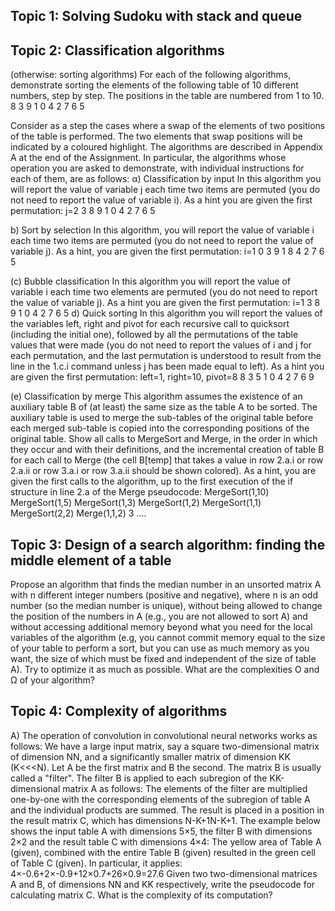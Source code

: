 Topic 1: Solving Sudoku with stack and queue
---------------------------------------------

Topic 2: Classification algorithms
------------------------------------------------
(otherwise: sorting algorithms)
For each of the following algorithms, demonstrate sorting the elements of the following table of 10 different numbers, step by step. The positions in the table are numbered from 1 to 10.
8 3 9 1 0 4 2 7 6 5

Consider as a step the cases where a swap of the elements of two positions of the table is performed. The two elements that swap positions will be indicated by a coloured highlight.
The algorithms are described in Appendix A at the end of the Assignment.
In particular, the algorithms whose operation you are asked to demonstrate, with individual instructions for each of them, are as follows:
α) Classification by input
In this algorithm you will report the value of variable j each time two items are permuted (you do not need to report the value of variable i). As a hint you are given the first permutation:
j=2
3 8 9 1 0 4 2 7 6 5

b) Sort by selection
In this algorithm, you will report the value of variable i each time two items are permuted (you do not need to report the value of variable j). As a hint, you are given the first permutation:
i=1
0 3 9 1 8 4 2 7 6 5 

(c) Bubble classification
In this algorithm you will report the value of variable i each time two elements are permuted (you do not need to report the value of variable j). As a hint you are given the first permutation:
i=1
3 8 9 1 0 4 2 7 6 5 
d) Quick sorting
In this algorithm you will report the values of the variables left, right and pivot for each recursive call to quicksort (including the initial one), followed by all the permutations of the table values that were made (you do not need to report the values of i and j for each permutation, and the last permutation is understood to result from the line in the 1.c.i command unless j has been made equal to left). As a hint you are given the first permutation:
left=1, right=10, pivot=8
8 3 5 1 0 4 2 7 6 9 

(e) Classification by merge
This algorithm assumes the existence of an auxiliary table B of (at least) the same size as the table A to be sorted. The auxiliary table is used to merge the sub-tables of the original table before each merged sub-table is copied into the corresponding positions of the original table.
Show all calls to MergeSort and Merge, in the order in which they occur and with their definitions, and the incremental creation of table B for each call to Merge (the cell B[temp] that takes a value in row 2.a.i or row 2.a.ii or row 3.a.i or row 3.a.ii should be shown colored). As a hint, you are given the first calls to the algorithm, up to the first execution of the if structure in line 2.a of the Merge pseudocode:
MergeSort(1,10)
MergeSort(1,5)
MergeSort(1,3)
MergeSort(1,2)
MergeSort(1,1)
MergeSort(2,2)
Merge(1,1,2)
3 ....

Topic 3: Design of a search algorithm: finding the middle element of a table
----------------------------------------------------------------------------------
Propose an algorithm that finds the median number in an unsorted matrix A with n different integer numbers (positive and negative), where n is an odd number (so the median number is unique), without being allowed to change the position of the numbers in A (e.g., you are not allowed to sort A) and without accessing additional memory beyond what you need for the local variables of the algorithm (e.g, you cannot commit memory equal to the size of your table to perform a sort, but you can use as much memory as you want, the size of which must be fixed and independent of the size of table A). Try to optimize it as much as possible. 
What are the complexities O and Ω of your algorithm?

Topic 4: Complexity of algorithms
-------------------------------------
Α) The operation of convolution in convolutional neural networks works as follows: We have a large input matrix, say a square two-dimensional matrix of dimension NN, and a significantly smaller matrix of dimension KK (K<<<N). Let A be the first matrix and B the second. The matrix B is usually called a "filter".
The filter B is applied to each subregion of the KK-dimensional matrix A as follows: The elements of the filter are multiplied one-by-one with the corresponding elements of the subregion of table A and the individual products are summed. The result is placed in a position in the result matrix C, which has dimensions N-K+1N-K+1.
The example below shows the input table A with dimensions 5×5, the filter B with dimensions 2×2 and the result table C with dimensions 4×4:
The yellow area of Table A (given), combined with the entire Table B (given) resulted in the green cell of Table C (given). In particular, it applies:
4×-0.6+2×-0.9+12×0.7+26×0.9=27.6
Given two two-dimensional matrices A and B, of dimensions NN and KK respectively, write the pseudocode for calculating matrix C. What is the complexity of its computation?
